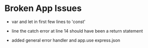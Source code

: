 # Broken App Issues
 - var and let in first few lines to 'const'
 - line the catch error at line 14 should have been a return statement

 - added general error handler and app.use express.json
